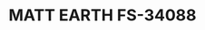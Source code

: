 ---
layout: product
title: "MATT EARTH FS-34088"
price: "300" 
desc: "Akrilna boja 17mL - Metalik"
img_path: "/assets/img/AMMOF507.webp"
brand: "AMMO"
available: false
special_offer: false
new: false
soon: false
cat: "020000"
subcat: "020100"
subsubcat: "020101"
sifra: "AMMOF507"
popular: false
spec: false
---